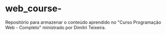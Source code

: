 # web_course-
Repositório para armazenar o conteúdo aprendido no "Curso Programação Web - Completo" ministrado por Dimitri Teixeira.
